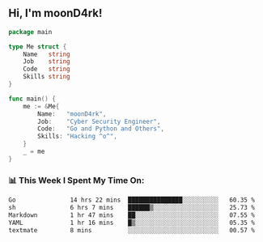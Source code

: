 <h2> Hi, I'm moonD4rk!</h2>

```go
package main

type Me struct {
	Name   string
	Job    string
	Code   string
	Skills string
}

func main() {
	me := &Me{
		Name:   "moonD4rk",
		Job:    "Cyber Security Engineer",
		Code:   "Go and Python and Others",
		Skills: "Hacking ^o^",
	}
	_ = me
}
```

<h3>📊 This Week I Spent My Time On:</h3>
<!-- <img align='right' src="https://github-readme-stats.vercel.app/api?username=moond4rk&show_icons=true&theme=radical", width="300" height="150"> -->

<!--START_SECTION:waka-->

```txt
Go               14 hrs 22 mins  ███████████████░░░░░░░░░░   60.35 %
sh               6 hrs 7 mins    ██████▒░░░░░░░░░░░░░░░░░░   25.73 %
Markdown         1 hr 47 mins    ██░░░░░░░░░░░░░░░░░░░░░░░   07.55 %
YAML             1 hr 16 mins    █▒░░░░░░░░░░░░░░░░░░░░░░░   05.35 %
textmate         8 mins          ░░░░░░░░░░░░░░░░░░░░░░░░░   00.57 %
```

<!--END_SECTION:waka-->


